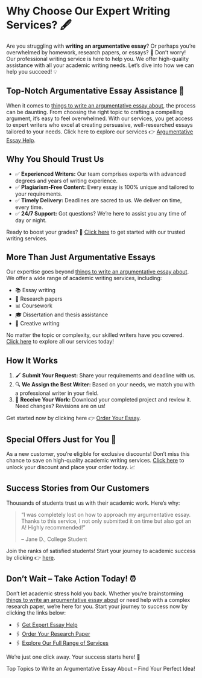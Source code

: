 <h1>Why Choose Our Expert Writing Services? 🖋️</h1>

<p>Are you struggling with <strong>writing an argumentative essay</strong>? Or perhaps you’re overwhelmed by homework, research papers, or essays? 🌟 Don’t worry! Our professional writing service is here to help you. We offer high-quality assistance with all your academic writing needs. Let’s dive into how we can help you succeed! 💡</p>

<h2>Top-Notch Argumentative Essay Assistance 🎯</h2>

<p>When it comes to <a href="https://tinyurl.com/topessay?keyword=things+to+write+an+argumentative+essay+about">things to write an argumentative essay about</a>, the process can be daunting. From choosing the right topic to crafting a compelling argument, it’s easy to feel overwhelmed. With our services, you get access to expert writers who excel at creating persuasive, well-researched essays tailored to your needs. Click here to explore our services 👉 <a href="https://tinyurl.com/topessay?keyword=things+to+write+an+argumentative+essay+about">Argumentative Essay Help</a>.</p>

<h2>Why You Should Trust Us</h2>

<ul>
  <li>✅ <strong>Experienced Writers:</strong> Our team comprises experts with advanced degrees and years of writing experience.</li>
  <li>✅ <strong>Plagiarism-Free Content:</strong> Every essay is 100% unique and tailored to your requirements.</li>
  <li>✅ <strong>Timely Delivery:</strong> Deadlines are sacred to us. We deliver on time, every time.</li>
  <li>✅ <strong>24/7 Support:</strong> Got questions? We’re here to assist you any time of day or night.</li>
</ul>

<p>Ready to boost your grades? 🌟 <a href="https://tinyurl.com/topessay?keyword=things+to+write+an+argumentative+essay+about">Click here</a> to get started with our trusted writing services.</p>

<h2>More Than Just Argumentative Essays</h2>

<p>Our expertise goes beyond <a href="https://tinyurl.com/topessay?keyword=things+to+write+an+argumentative+essay+about">things to write an argumentative essay about</a>. We offer a wide range of academic writing services, including:</p>

<ul>
  <li>📚 Essay writing</li>
  <li>📝 Research papers</li>
  <li>📊 Coursework</li>
  <li>🎓 Dissertation and thesis assistance</li>
  <li>📖 Creative writing</li>
</ul>

<p>No matter the topic or complexity, our skilled writers have you covered. <a href="https://tinyurl.com/topessay?keyword=things+to+write+an+argumentative+essay+about">Click here</a> to explore all our services today!</p>

<h2>How It Works</h2>

<ol>
  <li>🖌️ <strong>Submit Your Request:</strong> Share your requirements and deadline with us.</li>
  <li>🔍 <strong>We Assign the Best Writer:</strong> Based on your needs, we match you with a professional writer in your field.</li>
  <li>📄 <strong>Receive Your Work:</strong> Download your completed project and review it. Need changes? Revisions are on us!</li>
</ol>

<p>Get started now by clicking here 👉 <a href="https://tinyurl.com/topessay?keyword=things+to+write+an+argumentative+essay+about">Order Your Essay</a>.</p>

<h2>Special Offers Just for You 🎁</h2>

<p>As a new customer, you’re eligible for exclusive discounts! Don’t miss this chance to save on high-quality academic writing services. <a href="https://tinyurl.com/topessay?keyword=things+to+write+an+argumentative+essay+about">Click here</a> to unlock your discount and place your order today. 📈</p>

<h2>Success Stories from Our Customers</h2>

<p>Thousands of students trust us with their academic work. Here’s why:</p>

<blockquote>
  <p>“I was completely lost on how to approach my argumentative essay. Thanks to this service, I not only submitted it on time but also got an A! Highly recommended!”</p>
  <footer>– Jane D., College Student</footer>
</blockquote>

<p>Join the ranks of satisfied students! Start your journey to academic success by clicking 👉 <a href="https://tinyurl.com/topessay?keyword=things+to+write+an+argumentative+essay+about">here</a>.</p>

<h2>Don’t Wait – Take Action Today! ⏰</h2>

<p>Don’t let academic stress hold you back. Whether you’re brainstorming <a href="https://tinyurl.com/topessay?keyword=things+to+write+an+argumentative+essay+about">things to write an argumentative essay about</a> or need help with a complex research paper, we’re here for you. Start your journey to success now by clicking the links below:</p>

<ul>
  <li>🖇️ <a href="https://tinyurl.com/topessay?keyword=things+to+write+an+argumentative+essay+about">Get Expert Essay Help</a></li>
  <li>🖇️ <a href="https://tinyurl.com/topessay?keyword=things+to+write+an+argumentative+essay+about">Order Your Research Paper</a></li>
  <li>🖇️ <a href="https://tinyurl.com/topessay?keyword=things+to+write+an+argumentative+essay+about">Explore Our Full Range of Services</a></li>
</ul>

<p>We’re just one click away. Your success starts here! 🚀</p>
Top Topics to Write an Argumentative Essay About – Find Your Perfect Idea!
